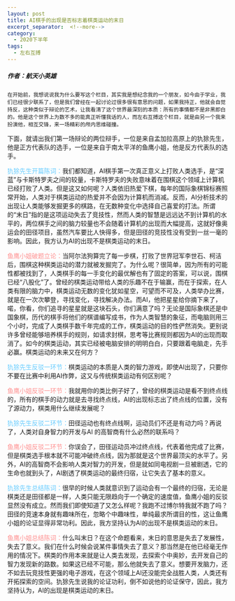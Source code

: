 ```yaml
---
layout: post
title: AI棋手的出现是否标志着棋类运动的末日
excerpt_separator:  <!--more-->
category: 
  - 2020下半年
tags:
  - 左右互搏
---
```


##### 作者：航天小英雄

```
在开始前，我想说说我为什么要写这个栏目，其实我是想纪念我的一个朋友，如今由于学业，我们已经很少联系了，但是我们曾经在一起讨论过很多很有意思的问题，如果我持正，他就会自觉持反，这种类似于辩论的艺术，让我看清了这个世界最深刻的本质：所有的事情都不是非黑即白的。他是这个世界上为数不多的能真正听懂我话的人，而左右互搏这个栏目，就是由另一个我来扮演他，相互交锋，来一场精彩的颅内思维碰撞。
```

下面，就请出我们第一场辩论的两位辩手，一位是来自孟加拉高原上的犰狳先生，他是正方代表队的选手，一位是来自于南太平洋的鱼鹰小姐，他是反方代表队的选手。

<font color="#66ccff">犰狳先生开篇陈词：</font>我们都知道，AI棋手第一次真正意义上打败人类选手，是“深蓝”与卡斯特罗夫之间的较量，卡斯特罗夫的失败意味着在围棋这个领域上计算机已经打败了人类。但是这又如何呢？人类依旧热爱下棋，每年的国际象棋锦标赛照常开始，人类对于棋类运动的热爱并不会因为计算机而消减。反而，AI分析技术的出现让人类能够发掘更多的棋路，在无数种变化中选择自己喜爱的打法。所谓的“末日”指的是这项运动失去了竞技性，然而人类的智慧是远远达不到计算机的水平的，两位棋手之间的脑力较量也不会随着计算机的出现而大幅提高，这就好像奥运会的田径项目，虽然汽车要比人快得多，但是田径的竞技性没有受到一丝一毫的影响。因此，我方认为AI的出现不是棋类运动的末日。

<font color="#ff9090">鱼鹰小姐破题立论：</font>当阿尔法狗算完了每一步棋，打败了世界冠军李世石、柯洁后，围棋这种棋类运动的潜力就被发掘完了。为什么呢？很简单，因为所有的可能性都被找到了，人类棋手的每一手变化的最优解也有了固定的答案，可以说，围棋已经“八股化”了。曾经的棋类运动带给人类的乐趣不在于输赢，而在于探索，在人类有限的脑力中，棋类运动无数的变化犹如星空，可望而不可及，人类举办比赛，就是在一次次攀登，寻找变化，寻找解决办法。而AI，他把星星给你摘下来了，喏，你看，你们追寻的星星就是这块石头，你们满意了吗？无论是国际象棋还是中国象棋，历代的棋手将他们的棋谱编写成书，作为人类智慧的象征，而电脑则用三个小时，完成了人类棋手数千年完成的工作，棋类运动的目的性俨然消失。更别说许多曾经能够培养棋手的规则，如请求封棋，思考等比赛规则都因为AI的出现而取消了。如今的棋类运动，其实已经被电脑安排的明明白白，只要跟着电脑走，先手必赢。棋类运动的未来又在何方？

<font color="#66ccff">犰狳先生反驳一环节：</font>棋类运动的本质是人类的智力游戏，即使AI出现了，只要你不要在比赛中利用AI作弊，这又与传统棋类运动有何区别呢？

<font color="#ff9090">鱼鹰小姐反驳一环节：</font>我就用你的类比例子好了，曾经的棋类运动是看不到终点线的，所有的棋手的动力就是去寻找终点线，AI的出现标志出了终点线的位置，没有了源动力，棋类用什么继续发展呢？

<font color="#66ccff">犰狳先生反驳二环节：</font>田径运动也有终点线啊，运动员们不还是有动力吗？再说了，人类对自身智力的开发与AI 的高智商有什么必然的联系吗？

<font color="#ff9090">鱼鹰小姐反驳二环节：</font>你误会了，田径运动员冲过终点线，代表着他完成了比赛，但是棋类选手根本就不可能冲破终点线，因为那就是这个世界最顶尖的水平了。另外，AI的高智商不会影响人类对智力的开发，但是就如同电视剧一旦被剧透，它的生命也就到头了，AI剧透了棋类运动的最终归宿，让它失去了基本的意义。

<font color="#66ccff">犰狳先生总结陈词：</font>很早的时候人类就意识到了运动会有一个最终的归宿，无论是棋类还是田径都是一样，人类只能无限趋向于一个确定的速度值，鱼鹰小姐的反驳显然没有成立。然而我们即使知道了又怎么样呢？我跑不过博尔特我就不跑了吗？田径的竞速本身就有趣味所在，忽略个中趣味性，单纯最求所谓目的性，这让鱼鹰小姐的论证显得非常功利。因此，我方坚持认为AI的出现不是棋类运动的末日。

<font color="#ff9090">鱼鹰小姐总结陈词：</font>什么叫末日？在这个命题看来，末日的意思是失去了发展性，失去了意义。我们在什么时候会说某件事情失去了意义？那当然是在他已经毫无作用的情况下。棋类的作用本来就是让人类去发现，去探索个中奥妙，去开发自己的智力发现新的路数。如果这已经不可能，那么他就失去了意义。想要开发脑力，还不如去玩竞技性更强的电子游戏，在这个领域上AI还没能完全战胜人类，人类还有开拓探索的空间。犰狳先生说我的论证功利，倒不如说他的论证保守，因此，我方坚持认为，AI的出现是棋类运动的末日。